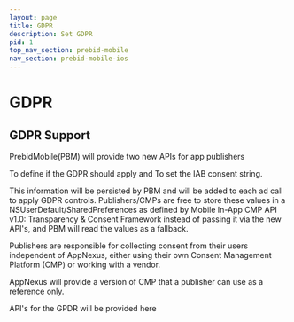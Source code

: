 ```yaml
---
layout: page
title: GDPR
description: Set GDPR
pid: 1
top_nav_section: prebid-mobile
nav_section: prebid-mobile-ios
---
```



<div class="bs-docs-section" markdown="1">

# GDPR


## GDPR Support

PrebidMobile(PBM) will provide two new APIs for app publishers

To define if the GDPR should apply and
To set the IAB consent string.

This information will be persisted by PBM and will be added to each ad call to apply GDPR controls. Publishers/CMPs are free to store these values in a NSUserDefault/SharedPreferences as defined by Mobile In-App CMP API v1.0: Transparency & Consent Framework instead of passing it via the new API's, and PBM will read the values as a fallback.

Publishers are responsible for collecting consent from their users independent of AppNexus, either using their own Consent Management Platform (CMP) or working with a vendor.

AppNexus will provide a version of CMP that a publisher can use as a reference only.

API's for the GPDR will be provided here


</div>
